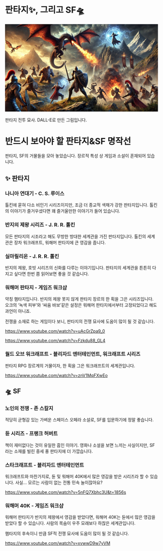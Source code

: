 # 판타지✨, 그리고 SF🛸

![판타지 전투 묘사. DALL-E로 만든 그림입니다.](%E1%84%91%E1%85%A1%E1%86%AB%E1%84%90%E1%85%A1%E1%84%8C%E1%85%B5%E2%9C%A8,%20%E1%84%80%E1%85%B3%E1%84%85%E1%85%B5%E1%84%80%E1%85%A9%20SF%F0%9F%9B%B8%20134e54fa0848804c8fffd57a1fe029a7/DALLE_2024-11-04_23.44.38_-_A_high-fantasy_battle_scene_set_in_a_rugged_mountainous_landscape._Powerful_warriors_in_medieval_armor_clash_with_mythical_creatures_like_dragons_and.webp)

판타지 전투 묘사. DALL-E로 만든 그림입니다.

# 반드시 보아야 할 판타지&SF 명작선

판타지, SF의 거물들을 모아 놓았습니다. 장르적 특성 상 게임과 소설이 혼재되어 있습니다.

## ✨ 판타지

### 나니아 연대기 - C. S. 루이스

톨킨에 묻혀 다소 비인기 시리즈이지만, 조금 더 종교적 색채가 강한 판타지입니다. 톨킨의 이야기가 즐거우셨다면 꽤 즐거울만한 이야기가 들어 있습니다.

### 반지의 제왕 시리즈 - J. R. R. 톨킨

모든 판타지의 시조라고 해도 무방한 방대한 세계관을 가진 판타지입니다. 톨킨의 세계관은 장차 워크래프트, 워해머 판타지에 큰 영감을 줍니다.

### 실마릴리온 - J. R. R. 톨킨

반지의 제왕, 호빗 시리즈의 신화를 다루는 이야기입니다. 판타지의 세계관을 튼튼히 다지고 싶다면 한번 쯤 읽어보면 좋을 것 같습니다.

### 워해머 판타지 - 게임즈 워크샵

약칭 햄타지입니다. 반지의 제왕 못지 않게 판타지 장르의 한 획을 그은 시리즈입니다. 오크의 ‘녹색 피부’와 ‘싸움 바보’같은 설정은 워해머 판타지에서부터 고정되었다고 해도 과언이 아니죠.

전쟁을 소재로 하는 게임이다 보니, 판타지의 전쟁 묘사에 도움이 많이 될 것 같습니다.

https://www.youtube.com/watch?v=uAcGrZpa9_0

https://www.youtube.com/watch?v=Fzkdu88_GL4

### 월드 오브 워크래프트 - 블리자드 엔터테인먼트, 워크래프트 시리즈

판타지 RPG 장르계의 거물이자, 한 획을 그은 워크래프트의 세계관입니다.

https://www.youtube.com/watch?v=znV1MqFXwEo

## 🛸 SF

### 노인의 전쟁 - 존 스칼지

적당히 균형감 있는 가벼운 스페이스 오페라 소설로, SF를 입문하기에 정말 좋습니다.

### 듄 시리즈 - 프랭크 허버트

책이 재미없다는 것이 유일한 흠인 이야기. 영화나 소설을 보면 느끼는 사실이지만, SF라는 소재를 빌린 중세 풍 판타지에 더 가깝습니다.

### 스타크래프트 - 블리자드 엔터테인먼트

워크래프트와 마찬가지로, 듄 및 워해머 40K에서 많은 영감을 받은 시리즈라 할 수 있습니다. 사실… 모르는 사람이 없는 전통 민속 놀이잖아요?

https://www.youtube.com/watch?v=5nFQ7Xbhc3U&t=1856s

### 워해머 40K - 게임즈 워크샵

워해머 판타지가 반지의 제왕에서 영감을 받았다면, 워해머 40K는 듄에서 많은 영감을 받았다 할 수 있습니다. 사람의 목숨이 우주 모래보다 하찮은 세계관입니다.

햄타지의 후속이니 만큼 SF적 전쟁 묘사에 도움이 많이 될 것 같습니다.

https://www.youtube.com/watch?v=xvwwD9w7yVM

###